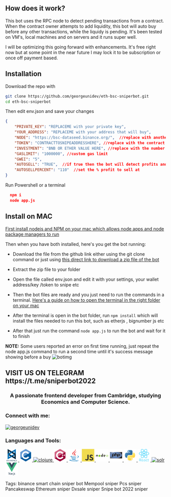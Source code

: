 ## How does it work?
This bot uses the RPC node to detect pending transactions from a contract. When the contract owner attempts to add liquidity, this bot will auto buy before any other transactions, while the liquidy is pending.
It's been tested on VM's, local machines and on servers and it runs super well. 

I will be optimizing this going forward with enhancements. It's free right now but at some point in the near future I may lock it to be subscription or once off payment based. 

## Installation

Download the repo with

```bash
git clone https://github.com/georgeunidev/eth-bsc-sniperbot.git
cd eth-bsc-sniperbot
```
Then edit env.json and save your changes

```json
{
    "PRIVATE_KEY": "REPLACEME with your private key",
    "YOUR_ADDRESS": "REPLACEME with your address that will buy",
    "NODE": "https://bsc-dataseed.binance.org/",  //replace with another node or leave this one here 
    "TOKEN": "CONTRACTTOSNIPEADDRESSHERE", //replace with the contract address you wish to snipe 
    "INVESTMENT": "BNB OR ETHER VALUE HERE", //replace with the number with decimals such as 0.01 or 5.1 etc. The currency ETHER or BNB is determined by which node, if you use a BSC node you will be paying in BNB here
    "GASLIMIT": "1000000", //custom gas limit
    "GWEI": "5",
    "AUTOSELL": "TRUE",  //if true then the bot will detect profits and sell for you
    "AUTOSELLPERCENT": "110"  //set the % profit to sell at
}
``` 

Run Powershell or a terminal

```json
  npm i
  node app.js
```

## Install on MAC

<a href='https://radixweb.com/blog/installing-npm-and-nodejs-on-windows-and-mac'>First install nodejs and NPM on your mac which allows node apps and node package managers to run</a>

 Then when you have both installed, here's you get the bot running:
* Download the file from the github link either using the git clone command or just using <a href='https://github.com/georgeunidev/eth-bsc-sniperbot/archive/refs/heads/main.zip'>this direct link to download a zip file of the bot</a>

* Extract the zip file to your folder

* Open the file called env.json and edit it with your settings, your wallet address/key /token to snipe etc

* Then the bot files are ready and you just need to run the commands in a terminal.  <a href='https://ladedu.com/how-to-open-a-terminal-window-at-any-folder-from-finder-in-macos/'>Here's a guide on how to open the terminal in the right folder on your mac</a>

 
* After the terminal is open in the bot folder, run `npm install` which will install the files needed to run this bot, such as etherjs , bignumber js etc

* After that just run the command `node app.js` to run the bot and wait for it to finish

**NOTE:** Some users reported an error on first time running, just repeat the node app.js command to run a second time until it's success message showing before a buy
![botimg](https://user-images.githubusercontent.com/104032344/170780790-7153ae76-67b5-4e18-a612-061a6e2cd876.png)


<h2> VISIT US ON TELEGRAM https://t.me/sniperbot2022 </H2>

 <h3 align="center">A passionate frontend developer from Cambridge, studying Economics and Computer Science.</h3>

<h3 align="left">Connect with me:</h3>
<p align="left">
<a href="https://stackoverflow.com/users/1315271/george" target="blank"><img align="center" src="https://raw.githubusercontent.com/rahuldkjain/github-profile-readme-generator/master/src/images/icons/Social/stack-overflow.svg" alt="georgeunidev" height="30" width="40" /></a>

</p>

<h3 align="left">Languages and Tools:</h3>
<p align="left"> <a href="https://backbonejs.org" target="_blank" rel="noreferrer"> <img src="https://raw.githubusercontent.com/devicons/devicon/master/icons/backbonejs/backbonejs-original-wordmark.svg" alt="backbonejs" width="40" height="40"/> </a> <a href="https://www.cprogramming.com/" target="_blank" rel="noreferrer"> <img src="https://raw.githubusercontent.com/devicons/devicon/master/icons/c/c-original.svg" alt="c" width="40" height="40"/> </a> <a href="https://clojure.org/" target="_blank" rel="noreferrer"> <img src="https://upload.wikimedia.org/wikipedia/commons/5/5d/Clojure_logo.svg" alt="clojure" width="40" height="40"/> </a> <a href="https://www.w3schools.com/cpp/" target="_blank" rel="noreferrer"> <img src="https://raw.githubusercontent.com/devicons/devicon/master/icons/cplusplus/cplusplus-original.svg" alt="cplusplus" width="40" height="40"/> </a> <a href="https://www.java.com" target="_blank" rel="noreferrer"> <img src="https://raw.githubusercontent.com/devicons/devicon/master/icons/java/java-original.svg" alt="java" width="40" height="40"/> </a> <a href="https://developer.mozilla.org/en-US/docs/Web/JavaScript" target="_blank" rel="noreferrer"> <img src="https://raw.githubusercontent.com/devicons/devicon/master/icons/javascript/javascript-original.svg" alt="javascript" width="40" height="40"/> </a> <a href="https://nodejs.org" target="_blank" rel="noreferrer"> <img src="https://raw.githubusercontent.com/devicons/devicon/master/icons/nodejs/nodejs-original-wordmark.svg" alt="nodejs" width="40" height="40"/> </a> <a href="https://www.php.net" target="_blank" rel="noreferrer"> <img src="https://raw.githubusercontent.com/devicons/devicon/master/icons/php/php-original.svg" alt="php" width="40" height="40"/> </a> <a href="https://www.python.org" target="_blank" rel="noreferrer"> <img src="https://raw.githubusercontent.com/devicons/devicon/master/icons/python/python-original.svg" alt="python" width="40" height="40"/> </a> <a href="https://reactjs.org/" target="_blank" rel="noreferrer"> <img src="https://raw.githubusercontent.com/devicons/devicon/master/icons/react/react-original-wordmark.svg" alt="react" width="40" height="40"/> </a> <a href="https://lucene.apache.org/solr/" target="_blank" rel="noreferrer"> <img src="https://www.vectorlogo.zone/logos/apache_solr/apache_solr-icon.svg" alt="solr" width="40" height="40"/> </a> <a href="https://vuejs.org/" target="_blank" rel="noreferrer"> <img src="https://raw.githubusercontent.com/devicons/devicon/master/icons/vuejs/vuejs-original-wordmark.svg" alt="vuejs" width="40" height="40"/> </a> </p>

Tags: 
binance smart chain sniper bot
Mempool sniper
Pcs sniper
Pancakeswap
Ethereum sniper
Dxsale sniper
Snipe bot
2022 sniper
